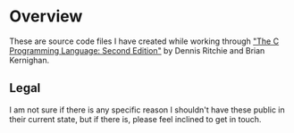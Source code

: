 Overview
=====
These are source code files I have created while working through ["The C Programming Language: Second Edition"](http://www.amazon.com/C-Programming-Language-2nd-Edition/dp/0131103628) by Dennis Ritchie and Brian Kernighan.

Legal
-------
I am not sure if there is any specific reason I shouldn't have these public in their current state, but if there is, please feel inclined to get in touch.
